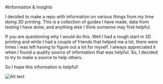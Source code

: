 #Information & Insights

I decided to make a repo with information on various things from my time doing 3D printing.   This is a collection of guides I have made, data from testing I have done, and anything else I think someone may find helpful.        

If you are questioning why I would do this.   Well I had a rough start in 3D printing and while I had a couple of friends that helped me a lot, there were times I was left having to figure out a lot for myself.   I always appreciated it when I found a quality source of information that was helpful.   So, I decided to try to make a source to help others.

So I hope this information is helpful!   

![Alt text](https://raw.github.com/TheKittieKatt/Information-Insights/MyPrinters.jpg)
